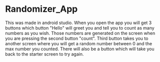 # Randomizer_App

This was made in android studio. When you open the app you will get 3 buttons which button "Hello" will greet you and tell you to count as many numbers as you wish. Those numbers are
generated on the screen when you are pressing the second button "count". Third button takes you to another screen where you will get a random number between 0 and the max number you
counted. There will also be a button which will take you back to the starter screen to try again.

